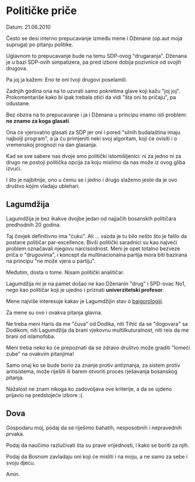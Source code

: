 # Političke priče

Datum: 21.06.2010

Često se desi interno prepucavanje između mene i Dženane (op.aut moja supruga) po pitanju politike.  

Uglavnom to prepucavanje bude na temu SDP-ovog "drugaranja". Dženana je u bazi SDP-ovih simpatizera, pa pred izbore dobija pozivnice od svojih drugova.

Pa joj ja kažem: Eno te oni tvoji drugovi poselamili.

Zadnjih godina ona na to uzvrati samo pokretima glave koji kažu "joj joj". Prokomentariše kako bi ipak trebala otići da vidi "šta oni to pričaju", pa odustane.

Bez obzira na to prepucavanje i ja i Dženana u principu imamo isti problem: **ne znamo za koga glasati**. 

Ona će vjerovatno glasati za SDP jer oni i pored "silnih budalaština imaju najbolji program", a ja ću primjeniti neki svoj algoritam, koji će ovisiti i o vremenskoj prognozi na dan glasanja. 

Kad se sve sabere nas dvoje smo politički istomišljenici: ni za jedno ni za drugo ne postoji politička opcija za koju mislimo da nas može iz ovog gliba izvući.

I što je najbitnije, ono u čemu se i jedno i drugo slažemo jeste da je ovo društvo kojim vladaju ublehari.


## Lagumdžija

Lagumdžija je bez ikakve dvojbe jedan od najjačih bosanskih političara predhodnih 20 godina. 

Taj čovjek definitivno ima "ćuku". Ali ... vazda je tu bilo nešto što je falilo da postane političar par-excellence. Bivši politički saradnici su kao najveći problem označavali njegovu narcisoidnost.  Meni je opet totalno bezveze priča o "drugovima", i koncept da multinacionalna partija mora biti bazirana na principu "ne može vjera u partiju".
 
Međutim, dosta o tome. Nisam politički analitičar.

Lagumdžija mi je na pamet došao ne kao Dženanin "drug" i SPD-ovac No1, nego kao političar koji je ujedno i priznati **univerzitetski profesor**.

Mene najviše interesuje kakav je Lagumdžijin stav o [bajgorologiji](http://github.com/hernad/blog/blob/master/articles/bajgorologija-ii-polozena.markdown).

Za mene su ovo i ovakva pitanja glavna.

Ne treba meni Haris da me "čuva" od Dodika, niti Tihić da se "dogovara" sa Dodikom, niti Lagumdžija da brani vjekovnu multilkuturalnost, niti reis da me brani od islamofoba.

Meni treba neko ko će prepoznati da se zdravo društvo može graditi "lomeći zube" na ovakvim pitanjima!

Samo onaj ko se bude borio za znanje protiv antiznanja, za sistem protiv antisistema, može riješiti ili barem otvoriti proces rješavanja bosanskog pitanja.


Nažalost ne znam nikoga ko zadovoljava ove kriterije, a da se ujdeno prijavio na predstojeće izbore :(.


## Dova

Gospodaru moj, podaj da se riješimo bahatih, nesposobnih i nepravednih prvaka.

Podaj da naučimo razlučivati šta su prave vrijednosti, i kako se boriti za njih.

Podaj da Bosnom zavladaju oni koji će misliti i na moju, a ne samo za sebe i svoju djecu.

Amin.
